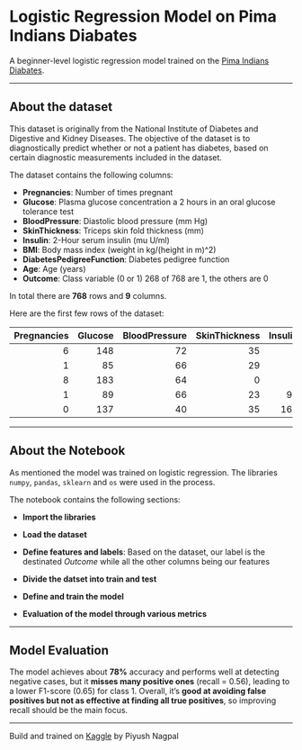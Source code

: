# Logistic Regression Model on Pima Indians Diabates

A beginner-level logistic regression model trained on the [Pima Indians Diabates](https://www.kaggle.com/datasets/uciml/pima-indians-diabetes-database).

---

## About the dataset

This dataset is originally from the National Institute of Diabetes and Digestive and Kidney Diseases. The objective of the dataset is to diagnostically predict whether or not a patient has diabetes, based on certain diagnostic measurements included in the dataset.

The dataset contains the following columns:

- **Pregnancies**: Number of times pregnant
- **Glucose**: Plasma glucose concentration a 2 hours in an oral glucose tolerance test
- **BloodPressure**: Diastolic blood pressure (mm Hg)
- **SkinThickness**: Triceps skin fold thickness (mm)
- **Insulin**: 2-Hour serum insulin (mu U/ml)
- **BMI**: Body mass index (weight in kg/(height in m)^2)
- **DiabetesPedigreeFunction**: Diabetes pedigree function
- **Age**: Age (years)
- **Outcome**: Class variable (0 or 1) 268 of 768 are 1, the others are 0

In total there are **768** rows and **9** columns.

Here are the first few rows of the dataset:

| Pregnancies | Glucose | BloodPressure | SkinThickness | Insulin | BMI  | DiabetesPedigreeFunction | Age | Outcome |
|------------:|--------:|--------------:|--------------:|--------:|-----:|-------------------------:|----:|--------:|
| 6           | 148     | 72            | 35            | 0       | 33.6 | 0.627                   | 50  | 1       |
| 1           | 85      | 66            | 29            | 0       | 26.6 | 0.351                   | 31  | 0       |
| 8           | 183     | 64            | 0             | 0       | 23.3 | 0.672                   | 32  | 1       |
| 1           | 89      | 66            | 23            | 94      | 28.1 | 0.167                   | 21  | 0       |
| 0           | 137     | 40            | 35            | 168     | 43.1 | 2.288                   | 33  | 1       |

---

## About the Notebook

As mentioned the model was trained on logistic regression. The libraries `numpy`, `pandas`, `sklearn` and `os` were used in the process.

The notebook contains the following sections:

- **Import the libraries**
  
- **Load the dataset**

- **Define features and labels**: Based on the dataset, our label is the destinated *Outcome* while all the other columns being our features
  
- **Divide the datset into train and test**
  
- **Define and train the model**
  
- **Evaluation of the model through various metrics**

---

## Model Evaluation

The model achieves about **78%** accuracy and performs well at detecting negative cases, but it **misses many positive ones** (recall = 0.56), leading to a lower F1-score (0.65) for class 1. Overall, it’s **good at avoiding false positives but not as effective at finding all true positives**, so improving recall should be the main focus.

---

Build and trained on [Kaggle](https//:kaggle.com) by Piyush Nagpal
